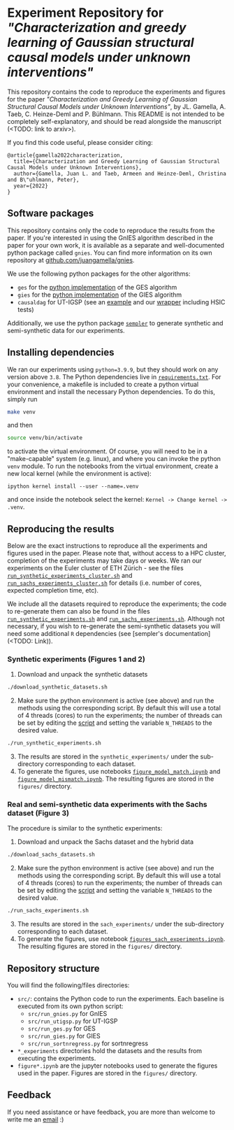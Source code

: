 # Experiment Repository for *"Characterization and greedy learning of Gaussian structural causal models under unknown interventions"*

This repository contains the code to reproduce the experiments and figures for the paper *"Characterization and Greedy Learning of Gaussian Structural Causal Models under Unknown Interventions"*, by JL. Gamella, A. Taeb, C. Heinze-Deml and P. Bühlmann. This README is not intended to be completely self-explanatory, and should be read alongside the manuscript (<TODO: link to arxiv>).

If you find this code useful, please consider citing:

```
@article{gamella2022characterization,
  title={Characterization and Greedy Learning of Gaussian Structural Causal Models under Unknown Interventions},
  author={Gamella, Juan L. and Taeb, Armeen and Heinze-Deml, Christina and B\"uhlmann, Peter},
  year={2022}
}
```

## Software packages

This repository contains only the code to reproduce the results from the paper. If you're interested in using the GnIES algorithm described in the paper for your own work, it is available as a separate and well-documented python package called `gnies`. You can find more information on its own repository at [github.com/juangamella/gnies](https://github.com/juangamella/gnies).

We use the following python packages for the other algorithms:

- `ges` for the [python implementation](https://github.com/juangamella/ges) of the GES algorithm
- `gies` for the [python implementation](https://github.com/juangamella/gies) of the GIES algorithm
- `causaldag` for UT-IGSP (see an [example](https://uhlerlab.github.io/causaldag/utigsp.html) and our [wrapper](https://github.com/juangamella/gnies-paper/blob/master/src/ut_igsp.py) including HSIC tests)

Additionally, we use the python package [`sempler`](https://github.com/juangamella/sempler) to generate synthetic and semi-synthetic data for our experiments.

## Installing dependencies

We ran our experiments using `python=3.9.9`, but they should work on any version above `3.8`. The Python dependencies live in [`requirements.txt`](requirements.txt). For your convenience, a makefile is included to create a python virtual environment and install the necessary Python dependencies. To do this, simply run

```sh
make venv
```

and then

```sh
source venv/bin/activate
```

to activate the virtual environment. Of course, you will need to be in a "make-capable" system (e.g. linux), and where you can invoke the python `venv` module. To run the notebooks from the virtual environment, create a new local kernel (while the environment is active):

```
ipython kernel install --user --name=.venv
```

and once inside the notebook select the kernel: `Kernel -> Change kernel -> .venv`.


## Reproducing the results

Below are the exact instructions to reproduce all the experiments and figures used in the paper. Please note that, without access to a HPC cluster, completion of the experiments may take days or weeks. We ran our experiments on the Euler cluster of ETH Zürich - see the files [`run_synthetic_experiments_cluster.sh`](run_synthetic_experiments_cluster.sh) and [`run_sachs_experiments_cluster.sh`](run_sachs_experiments_cluster.sh) for details (i.e. number of cores, expected completion time, etc).

We include all the datasets required to reproduce the experiments; the code to re-generate them can also be found in the files [`run_synthetic_experiments.sh`](run_synthetic_experiments.sh) and [`run_sachs_experiments.sh`](run_sachs_experiments.sh). Although not necessary, if you wish to re-generate the semi-synthetic datasets you will need some additional `R` dependencies (see [sempler's documentation](<TODO: Link)).


### Synthetic experiments (Figures 1 and 2)

1. Download and unpack the synthetic datasets
```bash
./download_synthetic_datasets.sh
```
2. Make sure the python environment is active (see above) and run the methods using the corresponding script. By default this will use a total of 4 threads (cores) to run the experiments; the number of threads can be set by editing the [script](run_synthetic_experiments.sh) and setting the variable `N_THREADS` to the desired value.
```bash
./run_synthetic_experiments.sh
```
3. The results are stored in the `synthetic_experiments/` under the sub-directory corresponding to each dataset.
4. To generate the figures, use notebooks [`figure_model_match.ipynb`](figure_model_match.ipynb) and [`figure_model_mismatch.ipynb`](figure_model_mismatch.ipynb). The resulting figures are stored in the `figures/` directory.

### Real and semi-synthetic data experiments with the Sachs dataset (Figure 3)

The procedure is similar to the synthetic experiments:

1. Download and unpack the Sachs dataset and the hybrid data
```bash
./download_sachs_datasets.sh
```
2. Make sure the python environment is active (see above) and run the methods using the corresponding script. By default this will use a total of 4 threads (cores) to run the experiments; the number of threads can be set by editing the [script](run_sachs_experiments.sh) and setting the variable `N_THREADS` to the desired value.
```bash
./run_sachs_experiments.sh
```
3. The results are stored in the `sach_experiments/` under the sub-directory corresponding to each dataset.
4. To generate the figures, use notebook [`figures_sach_experiments.ipynb`](figures_sachs_experiments.ipynb). The resulting figures are stored in the `figures/` directory.

## Repository structure

You will find the following/files directories:

- `src/`: contains the Python code to run the experiments. Each baseline is executed from its own python script:
  - `src/run_gnies.py` for GnIES
  - `src/run_utigsp.py` for UT-IGSP
  - `src/run_ges.py` for GES
  - `src/run_gies.py` for GIES
  - `src/run_sortnregress.py` for sortnregress
- `*_experiments` directories hold the datasets and the results from executing the experiments.
- `figure*.ipynb` are the jupyter notebooks used to generate the figures used in the paper. Figures are stored in the `figures/` directory.

## Feedback

If you need assistance or have feedback, you are more than welcome to write me an [email](mailto:juan.gamella@stat.math.ethz.ch) :)

